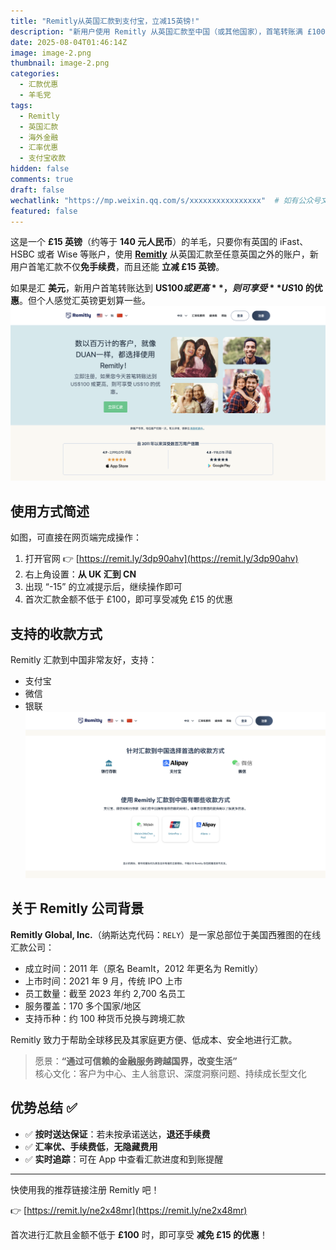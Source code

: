 ```yaml
---
title: "Remitly从英国汇款到支付宝，立减15英镑!"
description: "新用户使用 Remitly 从英国汇款至中国（或其他国家），首笔转账满 £100 可享立减 £15 优惠，支持支付宝、微信、银联，手续费低、到账快，值得一试。"
date: 2025-08-04T01:46:14Z
image: image-2.png
thumbnail: image-2.png
categories:
  - 汇款优惠
  - 羊毛党
tags:
  - Remitly
  - 英国汇款
  - 海外金融
  - 汇率优惠
  - 支付宝收款
hidden: false
comments: true
draft: false
wechatlink: "https://mp.weixin.qq.com/s/xxxxxxxxxxxxxxxx"  # 如有公众号文章可替换
featured: false
---
```


这是一个 **£15 英镑**（约等于 **140 元人民币**）的羊毛，只要你有英国的 iFast、HSBC 或者 Wise 等账户，使用 **[Remitly](https://remit.ly/3dp90ahv)** 从英国汇款至任意英国之外的账户，新用户首笔汇款不仅**免手续费**，而且还能 **立减 £15 英镑**。

如果是汇 **美元**，新用户首笔转账达到 **US$100 或更高**，则可享受 **US$10 的优惠**。但个人感觉汇英镑更划算一些。
![remitly汇款美元](image-1.png)

## 使用方式简述

如图，可直接在网页端完成操作：

1. 打开官网 👉 [https://remit.ly/3dp90ahv](https://remit.ly/3dp90ahv)
2. 右上角设置：**从 UK 汇到 CN**
3. 出现 “-15” 的立减提示后，继续操作即可
4. 首次汇款金额不低于 £100，即可享受减免 £15 的优惠

## 支持的收款方式

Remitly 汇款到中国非常友好，支持：

- 支付宝
- 微信
- 银联
![remitly汇款](image.png)

## 关于 Remitly 公司背景

**Remitly Global, Inc.**（纳斯达克代码：`RELY`）是一家总部位于美国西雅图的在线汇款公司：

- 成立时间：2011 年（原名 BeamIt，2012 年更名为 Remitly）
- 上市时间：2021 年 9 月，传统 IPO 上市
- 员工数量：截至 2023 年约 2,700 名员工
- 服务覆盖：170 多个国家/地区
- 支持币种：约 100 种货币兑换与跨境汇款

Remitly 致力于帮助全球移民及其家庭更方便、低成本、安全地进行汇款。

> 愿景：**“通过可信赖的金融服务跨越国界，改变生活”**  
> 核心文化：客户为中心、主人翁意识、深度洞察问题、持续成长型文化

## 优势总结 ✅

- ✅ **按时送达保证**：若未按承诺送达，**退还手续费**
- ✅ **汇率优、手续费低**，**无隐藏费用**
- ✅ **实时追踪**：可在 App 中查看汇款进度和到账提醒

---

快使用我的推荐链接注册 Remitly 吧！

👉 [https://remit.ly/ne2x48mr](https://remit.ly/ne2x48mr)

首次进行汇款且金额不低于 **£100** 时，即可享受 **减免 £15 的优惠**！
